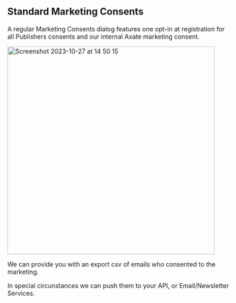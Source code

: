 ## Standard Marketing Consents

A regular Marketing Consents dialog features one opt-in at registration for all Publishers consents and our internal Axate marketing consent.  

<img width="466" alt="Screenshot 2023-10-27 at 14 50 15" src="https://github.com/AgateHQ/axate-developer-docs/assets/1307523/032893d9-4a23-41c0-91f5-2874b813e866">

We can provide you with an export csv of emails who consented to the marketing.

In special circunstances we can push them to your API, or Email/Newsletter Services.

